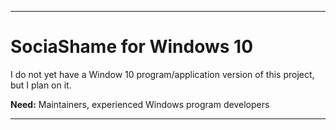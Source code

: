 
***

# SociaShame for Windows 10

I do not yet have a Window 10 program/application version of this project, but I plan on it.

**Need:** Maintainers, experienced Windows program developers

***
